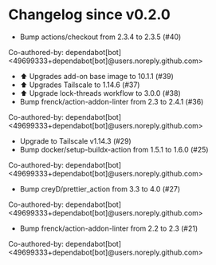 # Changelog since v0.2.0
- Bump actions/checkout from 2.3.4 to 2.3.5 (#40)

Co-authored-by: dependabot[bot] <49699333+dependabot[bot]@users.noreply.github.com> 
- ⬆️ Upgrades add-on base image to 10.1.1 (#39) 
- ⬆️ Upgrades Tailscale to 1.14.6 (#37) 
- ⬆ Upgrade lock-threads workflow to 3.0.0 (#38) 
- Bump frenck/action-addon-linter from 2.3 to 2.4.1 (#36)

Co-authored-by: dependabot[bot] <49699333+dependabot[bot]@users.noreply.github.com> 
- Upgrade to Tailscale v1.14.3 (#29) 
- Bump docker/setup-buildx-action from 1.5.1 to 1.6.0 (#25)

Co-authored-by: dependabot[bot] <49699333+dependabot[bot]@users.noreply.github.com> 
- Bump creyD/prettier_action from 3.3 to 4.0 (#27)

Co-authored-by: dependabot[bot] <49699333+dependabot[bot]@users.noreply.github.com> 
- Bump frenck/action-addon-linter from 2.2 to 2.3 (#21)

Co-authored-by: dependabot[bot] <49699333+dependabot[bot]@users.noreply.github.com> 
